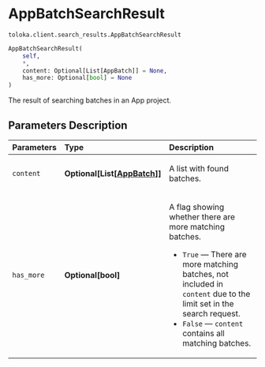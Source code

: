 # AppBatchSearchResult
`toloka.client.search_results.AppBatchSearchResult`

```python
AppBatchSearchResult(
    self,
    *,
    content: Optional[List[AppBatch]] = None,
    has_more: Optional[bool] = None
)
```

The result of searching batches in an App project.

## Parameters Description

| Parameters | Type | Description |
| :----------| :----| :-----------|
`content`|**Optional\[List\[[AppBatch](toloka.client.app.AppBatch.md)\]\]**|<p>A list with found batches.</p>
`has_more`|**Optional\[bool\]**|<p>A flag showing whether there are more matching batches.</p> <ul> <li>`True` — There are more matching batches, not included in `content` due to the limit set in the search request.</li> <li>`False` — `content` contains all matching batches.</li> </ul>
